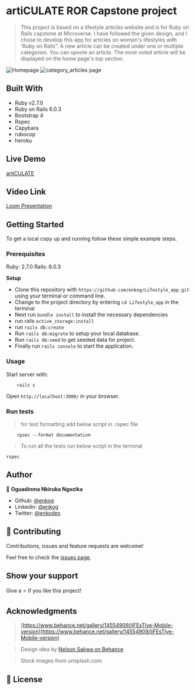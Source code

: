 # artiCULATE ROR Capstone project

> This project is based on a lifestyle articles website and is for Ruby on Rails capstone at Microverse. I have followed the given design, and I chose to develop this app for articles on women's lifestyles with 'Ruby on Rails". A new article can be created under one or multiple categories. You can upvote an article. The most voted article will be displayed on the home page's top section.

![Homepage](./app/assets/images/)
![category_articles page](./app/assets/images/)

## Built With

- Ruby v2.7.0
- Ruby on Rails 6.0.3
- Bootstrap 4
- Rspec
- Capybara
- rubocop
- heroku


## Live Demo

[artiCULATE]()

## Video Link

[Loom Presentation]()

## Getting Started

To get a local copy up and running follow these simple example steps.

### Prerequisites

Ruby: 2.7.0
Rails: 6.0.3

**Setup**

- Clone this repository with `https://github.com/enkog/Lifestyle_app.git` using your terminal or command line.<br>
- Change to the project directory by entering `cd Lifestyle_app` in the terminal<br>
- Next run `bundle install` to install the necessary dependencies<br>
- run rails `active_storage:install`
- run `rails db:create`
- Run `rails db:migrate` to setup your local database.<br>
- Run `rails db:seed` to get seeded data for project.<br>
- Finally run `rails console` to start the application.<br>

### Usage

Start server with:

```
    rails s
```

Open `http://localhost:3000/` in your browser.

### Run tests

> for test formatting add below script in .rspec file

```
    rpsec --format documentation
```

> To run all the tests run below script in the terminal

`rspec`

## Author

👤 **Oguadinma Nkiruka Ngozika**

-   Github: [@enkog](https://github.com/enkog)
-   Linkedin: [@enkog](https://www.linkedin.com/in/enkog/)
-   Twitter: [@enkodes](https://twitter.com/enkodes)

## 🤝 Contributing

Contributions, issues and feature requests are welcome!

Feel free to check the [issues page](issues/).

## Show your support

Give a ⭐️ if you like this project!

## Acknowledgments

> [https://www.behance.net/gallery/14554909/liFEsTlye-Mobile-version](https://www.behance.net/gallery/14554909/liFEsTlye-Mobile-version)

> Design idea by [Nelson Sakwa on Behance](https://www.behance.net/sakwadesignstudio)

> Stock images from unsplash.com



## 📝 License

